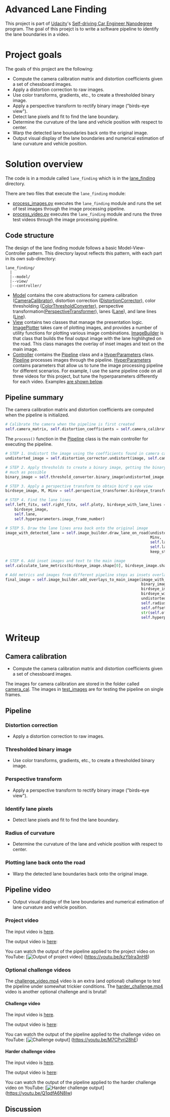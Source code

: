 # Advanced Lane Finding

This project is part of [Udacity](https://www.udacity.com)'s [Self-driving Car Engineer Nanodegree](https://www.udacity.com/course/self-driving-car-engineer-nanodegree--nd013) program. The goal of this proejct is to write a software pipeline to identify the lane boundaries in a video. 


# Project goals

The goals of this project are the following:

* Compute the camera calibration matrix and distortion coefficients given a set of chessboard images.
* Apply a distortion correction to raw images.
* Use color transforms, gradients, etc., to create a thresholded binary image.
* Apply a perspective transform to rectify binary image ("birds-eye view").
* Detect lane pixels and fit to find the lane boundary.
* Determine the curvature of the lane and vehicle position with respect to center.
* Warp the detected lane boundaries back onto the original image.
* Output visual display of the lane boundaries and numerical estimation of lane curvature and vehicle position.




# Solution overview
The code is in a module called `lane_finding` which is in the [lane_finding](lane_finding) directory. 

There are two files that execute the `lane_finding` module:
* [process_images.py](process_images.py) executes the `lane_finding` module and runs the set of test images through the image processing pipeline.
* [process_video.py](process_video.py) executes the `lane_finding` module and runs the three test videos through the image processing pipeline.

## Code structure
The design of the lane finding module follows a basic Model-View-Controller pattern. This directory layout reflects this pattern, with each part in its own sub-directory:
```text
lane_finding/
  |
  |--model/
  |--view/
  |--controller/
```

* [Model](lane_finding/model) contains the core abstractions for camera calibration ([CameraCalibrator](lane_finding/model/camera_calibrator.py)), distortion correction ([DistortionCorrector](lane_finding/model/distortion_corrector.py)), color thresholding ([ColorThresholdConverter](lane_finding/model/color_threshold_converter.py)), perspective transformation([PerspectiveTransformer](lane_finding/model/perspective_transformer.py)), lanes ([Lane](lane_finding/model/lane.py)), and lane lines ([Line](lane_finding/model/line.py)).
* [View](lane_finding/view) contains two classes that manage the presentation logic. [ImagePlotter](lane_finding/view/image_plotter.py) takes care of plotting images, and provides a number of utility functions for plotting various image combinations. [ImageBuilder](lane_finding/view/image_builder.py) is that class that builds the final output image with the lane highlihgted on the road. This class manages the overlay of inset images and text on the main image. 
* [Controller](lane_finding/controller) contains the [Pipeline](lane_finding/controller/pipeline.py) class and a [HyperParameters](lane_finding/controller/hyperparameters.py) class. [Pipeline](lane_finding/controller/pipeline.py) processes images through the pipeline.  [HyperParameters](lane_finding/controller/hyperparameters.py) contains parameters that allow us to tune the image processing pipeline for different scenarios. For example, I use the same pipeline code on all three videos for this project, but tune the hyperparameters differently for each video. Examples [are shown below](#Project-video).


## Pipeline summary

The camera calibration matrix and distortion coefficients are computed when the pipeline is initialized. 
```python
# Calibrate the camera when the pipeline is first created
self.camera_matrix, self.distortion_coefficients = self.camera_calibrator.calibrate()
```

The `process()` function in the [Pipeline](lane_finding/controller/pipeline.py) class is the main controller for executing the pipeline.

```python
# STEP 1. Undistort the image using the coefficients found in camera calibration
undistorted_image = self.distortion_corrector.undistort(image, self.camera_matrix, self.distortion_coefficients)

# STEP 2. Apply thresholds to create a binary image, getting the binary image to highlight the lane lines as
# much as possible
binary_image = self.threshold_converter.binary_image(undistorted_image, self.hyperparameters)

# STEP 3. Apply a perspective transform to obtain bird's eye view
birdseye_image, M, Minv = self.perspective_transformer.birdseye_transform(binary_image)

# STEP 4. Find the lane lines
self.left_fitx, self.right_fitx, self.ploty, birdseye_with_lane_lines = self.lane.find_lane_lines(
    birdseye_image,
    self.lane,
    self.hyperparameters.image_frame_number)

# STEP 5. Draw the lane lines area back onto the original image
image_with_detected_lane = self.image_builder.draw_lane_on_road(undistorted_image,
                                                                Minv,
                                                                self.lane.left_line,
                                                                self.lane.right_line,
                                                                keep_state=self.hyperparameters.keep_state)

```

```python
# STEP 6. Add inset images and text to the main image
self.calculate_lane_metrics(birdseye_image.shape[0], birdseye_image.shape[1])

# Add metrics and images from different pipeline steps as insets overlaid on the main image
final_image = self.image_builder.add_overlays_to_main_image(image_with_detected_lane,
                                                            binary_image,
                                                            birdseye_image,
                                                            birdseye_with_lane_lines,
                                                            undistorted_image,
                                                            self.radius_of_curvature_metres,
                                                            self.offset_in_meters,
                                                            str(self.offset_position),
                                                            self.hyperparameters.image_frame_number)
```

# Writeup

## Camera calibration
* Compute the camera calibration matrix and distortion coefficients given a set of chessboard images.

The images for camera calibration are stored in the folder called [camera_cal](data/camera_cal).  The images in [test_images](data/test_images) are for testing the pipeline on single frames.  

## Pipeline

### Distortion correction
* Apply a distortion correction to raw images.

### Thresholded binary image
* Use color transforms, gradients, etc., to create a thresholded binary image.

### Perspective transform
* Apply a perspective transform to rectify binary image ("birds-eye view").

### Identify lane pixels
* Detect lane pixels and fit to find the lane boundary.

### Radius of curvature
* Determine the curvature of the lane and vehicle position with respect to center.

### Plotting lane back onto the road
* Warp the detected lane boundaries back onto the original image.

## Pipeline video
* Output visual display of the lane boundaries and numerical estimation of lane curvature and vehicle position.

### Project video

The input video is [here](data/test_videos/project_video.mp4).

The output video is [here](output_videos/out_project_video.mp4):

You can watch the output of the pipeline applied to the project video on YouTube:
[![Output of project video](https://img.youtube.com/vi/kzYbIra3nH8/0.jpg)]
(https://youtu.be/kzYbIra3nH8)


### Optional challenge videos

The [challenge_video.mp4](data/test_videos/challenge_video.mp4) video is an extra (and optional) challenge to test the pipeline under somewhat trickier conditions.  The [harder_challenge.mp4](data/test_videos/harder_challenge_video.mp4) video is another optional challenge and is brutal!


#### Challenge video

The input video is [here](data/test_videos/challenge_video.mp4).

The output video is [here](output_videos/out_challenge_video.mp4):

You can watch the output of the pipeline applied to the challenge video on YouTube:
[![Challenge output](https://img.youtube.com/vi/M7CPvri28hE/0.jpg)]
(https://youtu.be/M7CPvri28hE)


#### Harder challenge video
The input video is [here](data/test_videos/harder_challenge_video.mp4).

The output video is [here](output_videos/out_harder_challenge_video.mp4):

You can watch the output of the pipeline applied to the harder challenge video on YouTube:
[![Harder challenge output](https://img.youtube.com/vi/Q1qdfA6N8Iw/0.jpg)]
(https://youtu.be/Q1qdfA6N8Iw)

## Discussion


